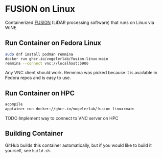 # FUSION on Linux

Containerized
[FUSION](https://research.fs.usda.gov/pnw/products/dataandtools/tools/fusion/ldv-lidar-processing-and-visualization-software-version-4.40)
(LiDAR processing software) that runs on Linux via WINE.

## Run Container on Fedora Linux

```sh
sudo dnf install podman remmina
docker run ghcr.io/vogelerlab/fusion-linux:main
remmina --connect vnc://localhost:5900
```

Any VNC client should work. Remmina was picked because it is available in
Fedora repos and is easy to use.

## Run Container on HPC

```sh
acompile
apptainer run docker://ghcr.io/vogelerlab/fusion-linux:main
```

TODO Implement way to connect to VNC server on HPC

## Building Container

GitHub builds this container automatically, but if you would like to build it
yourself, see `build.sh`.

